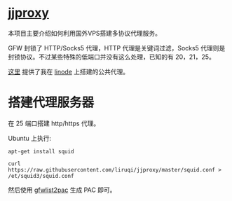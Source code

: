 [jjproxy](http://liruqi.github.io/jjproxy/)
=======

本项目主要介绍如何利用国外VPS搭建多协议代理服务。

GFW 封锁了 HTTP/Socks5 代理，HTTP 代理是关键词过滤，Socks5 代理则是封锁协议。不过某些特殊的低端口并没有这么处理，已知的有 20，21，25。

[这里](http://liruqi.github.io/jjproxy/) 提供了我在 [linode](https://www.linode.com/?r=cc93760c5a1b11a4d9c06ecfa4483bcce3d8f1e1) 上搭建的公共代理。

搭建代理服务器
==============

在 25 端口搭建 http/https 代理。

Ubuntu 上执行: 

`apt-get install squid`

`curl https://raw.githubusercontent.com/liruqi/jjproxy/master/squid.conf > /et/squid3/squid.conf`

然后使用 [gfwlist2pac](https://github.com/clowwindy/gfwlist2pac) 生成 PAC 即可。
